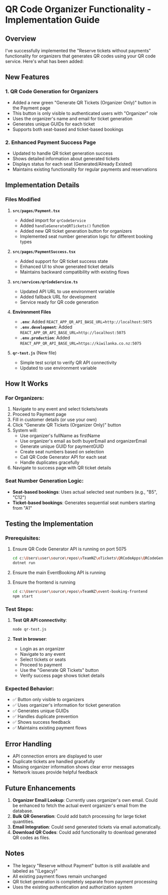 # QR Code Organizer Functionality - Implementation Guide

## Overview
I've successfully implemented the "Reserve tickets without payments" functionality for organizers that generates QR codes using your QR code service. Here's what has been added:

## New Features

### 1. QR Code Generation for Organizers
- Added a new green "Generate QR Tickets (Organizer Only)" button in the Payment page
- This button is only visible to authenticated users with "Organizer" role
- Uses the organizer's name and email for ticket generation
- Generates unique GUIDs for each ticket
- Supports both seat-based and ticket-based bookings

### 2. Enhanced Payment Success Page
- Updated to handle QR ticket generation success
- Shows detailed information about generated tickets
- Displays status for each seat (Generated/Already Existed)
- Maintains existing functionality for regular payments and reservations

## Implementation Details

### Files Modified

1. **`src/pages/Payment.tsx`**
   - Added import for `qrCodeService`
   - Added `handleGenerateQRTickets()` function
   - Added new QR ticket generation button for organizers
   - Implemented seat number generation logic for different booking types

2. **`src/pages/PaymentSuccess.tsx`**
   - Added support for QR ticket success state
   - Enhanced UI to show generated ticket details
   - Maintains backward compatibility with existing flows

3. **`src/services/qrCodeService.ts`**
   - Updated API URL to use environment variable
   - Added fallback URL for development
   - Service ready for QR code generation

4. **Environment Files**
   - **`.env`**: Added `REACT_APP_QR_API_BASE_URL=http://localhost:5075`
   - **`.env.development`**: Added `REACT_APP_QR_API_BASE_URL=http://localhost:5075`
   - **`.env.production`**: Added `REACT_APP_QR_API_BASE_URL=https://kiwilanka.co.nz:5075`

5. **`qr-test.js`** (New file)
   - Simple test script to verify QR API connectivity
   - Updated to use environment variable

## How It Works

### For Organizers:
1. Navigate to any event and select tickets/seats
2. Proceed to Payment page
3. Fill in customer details (or use your own)
4. Click "Generate QR Tickets (Organizer Only)" button
5. System will:
   - Use organizer's fullName as firstName
   - Use organizer's email as both buyerEmail and organizerEmail
   - Generate unique GUID for paymentGUID
   - Create seat numbers based on selection
   - Call QR Code Generator API for each seat
   - Handle duplicates gracefully
6. Navigate to success page with QR ticket details

### Seat Number Generation Logic:
- **Seat-based bookings**: Uses actual selected seat numbers (e.g., "B5", "C12")
- **Ticket-based bookings**: Generates sequential seat numbers starting from "A1"

## Testing the Implementation

### Prerequisites:
1. Ensure QR Code Generator API is running on port 5075
   ```bash
   cd c:\Users\user\source\repos\vTeamNZ\eTickets\QRCodeApps\QRCodeGeneratorAPI\QRCodeGeneratorAPI
   dotnet run
   ```

2. Ensure the main EventBooking API is running

3. Ensure the frontend is running
   ```bash
   cd c:\Users\user\source\repos\vTeamNZ\event-booking-frontend
   npm start
   ```

### Test Steps:
1. **Test QR API connectivity**:
   ```bash
   node qr-test.js
   ```

2. **Test in browser**:
   - Login as an organizer
   - Navigate to any event
   - Select tickets or seats
   - Proceed to payment
   - Use the "Generate QR Tickets" button
   - Verify success page shows ticket details

### Expected Behavior:
- ✅ Button only visible to organizers
- ✅ Uses organizer's information for ticket generation
- ✅ Generates unique GUIDs
- ✅ Handles duplicate prevention
- ✅ Shows success feedback
- ✅ Maintains existing payment flows

## Error Handling
- API connection errors are displayed to user
- Duplicate tickets are handled gracefully
- Missing organizer information shows clear error messages
- Network issues provide helpful feedback

## Future Enhancements
1. **Organizer Email Lookup**: Currently uses organizer's own email. Could be enhanced to fetch the actual event organizer's email from the database.
2. **Bulk QR Generation**: Could add batch processing for large ticket quantities.
3. **Email Integration**: Could send generated tickets via email automatically.
4. **Download QR Codes**: Could add functionality to download generated QR codes as files.

## Notes
- The legacy "Reserve without Payment" button is still available and labeled as "(Legacy)"
- All existing payment flows remain unchanged
- QR ticket generation is completely separate from payment processing
- Uses the existing authentication and authorization system
